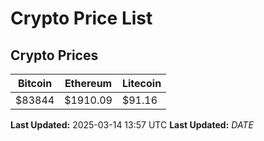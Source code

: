 # Crypto Price List

## Crypto Prices
| Bitcoin | Ethereum | Litecoin |
| ------- | -------- | -------- |
| $83844 | $1910.09 | $91.16 |
**Last Updated:** 2025-03-14 13:57 UTC
**Last Updated:** $DATE$
